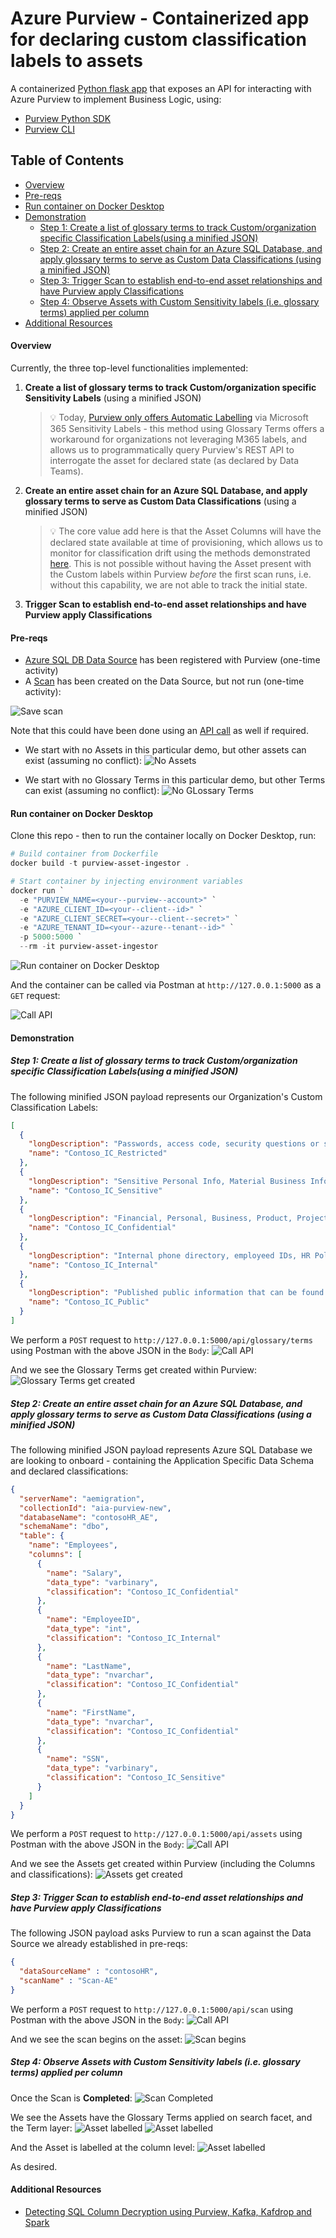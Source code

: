 # Azure Purview - Containerized app for declaring custom classification labels to assets <!-- omit in toc -->

A containerized [Python flask app](https://flask.palletsprojects.com/en/2.0.x/) that exposes an API for interacting with Azure Purview to implement Business Logic, using:

- [Purview Python SDK](https://github.com/Azure/azure-sdk-for-python/tree/main/sdk/purview)
- [Purview CLI](https://github.com/tayganr/purviewcli)

## Table of Contents <!-- omit in toc -->

- [Overview](#overview)
- [Pre-reqs](#pre-reqs)
- [Run container on Docker Desktop](#run-container-on-docker-desktop)
- [Demonstration](#demonstration)
  - [Step 1: Create a list of glossary terms to track Custom/organization specific Classification Labels(using a minified JSON)](#step-1-create-a-list-of-glossary-terms-to-track-customorganization-specific-classification-labelsusing-a-minified-json)
  - [Step 2: Create an entire asset chain for an Azure SQL Database, and apply glossary terms to serve as Custom Data Classifications (using a minified JSON)](#step-2-create-an-entire-asset-chain-for-an-azure-sql-database-and-apply-glossary-terms-to-serve-as-custom-data-classifications-using-a-minified-json)
  - [Step 3: Trigger Scan to establish end-to-end asset relationships and have Purview apply Classifications](#step-3-trigger-scan-to-establish-end-to-end-asset-relationships-and-have-purview-apply-classifications)
  - [Step 4: Observe Assets with Custom Sensitivity labels (i.e. glossary terms) applied per column](#step-4-observe-assets-with-custom-sensitivity-labels-ie-glossary-terms-applied-per-column)
- [Additional Resources](#additional-resources)

#### Overview

Currently, the three top-level functionalities implemented:

1. **Create a list of glossary terms to track Custom/organization specific Sensitivity Labels** (using a minified JSON)

   > 💡 Today, [Purview only offers Automatic Labelling](https://docs.microsoft.com/en-us/azure/purview/sensitivity-labels-frequently-asked-questions#can-i-manually-label-an-asset--or-manually-modify-or-remove-a-label-in-azure-purview) via Microsoft 365 Sensitivity Labels - this method using Glossary Terms offers a workaround for organizations not leveraging M365 labels, and allows us to programmatically query Purview's REST API to interrogate the asset for declared state (as declared by Data Teams).

2. **Create an entire asset chain for an Azure SQL Database, and apply glossary terms to serve as Custom Data Classifications** (using a minified JSON)

   > 💡 The core value add here is that the Asset Columns will have the declared state available at time of provisioning, which allows us to monitor for classification drift using the methods demonstrated [here](https://www.rakirahman.me/purview-sql-cle-events-with-kafdrop/). This is not possible without having the Asset present with the Custom labels within Purview _before_ the first scan runs, i.e. without this capability, we are not able to track the initial state.

3. **Trigger Scan to establish end-to-end asset relationships and have Purview apply Classifications**

#### Pre-reqs

- [Azure SQL DB Data Source](https://docs.microsoft.com/en-us/azure/purview/register-scan-azure-sql-database#register-an-azure-sql-database-data-source) has been registered with Purview (one-time activity)
- A [Scan](https://docs.microsoft.com/en-us/azure/purview/register-scan-azure-sql-database#creating-and-running-a-scan) has been created on the Data Source, but not run (one-time activity):

![Save scan](images/1.png)

Note that this could have been done using an [API call](https://github.com/tayganr/purviewcli#scan) as well if required.

- We start with no Assets in this particular demo, but other assets can exist (assuming no conflict):
  ![No Assets](images/4.png)

- We start with no Glossary Terms in this particular demo, but other Terms can exist (assuming no conflict):
  ![No GLossary Terms](images/5.png)

#### Run container on Docker Desktop

Clone this repo - then to run the container locally on Docker Desktop, run:

```powershell
# Build container from Dockerfile
docker build -t purview-asset-ingestor .

# Start container by injecting environment variables
docker run `
  -e "PURVIEW_NAME=<your--purview--account>" `
  -e "AZURE_CLIENT_ID=<your--client--id>" `
  -e "AZURE_CLIENT_SECRET=<your--client--secret>" `
  -e "AZURE_TENANT_ID=<your--azure--tenant--id>" `
  -p 5000:5000 `
  --rm -it purview-asset-ingestor

```

![Run container on Docker Desktop](images/2.png)

And the container can be called via Postman at `http://127.0.0.1:5000` as a `GET` request:

![Call API](images/3.png)

#### Demonstration

##### Step 1: Create a list of glossary terms to track Custom/organization specific Classification Labels(using a minified JSON)

The following minified JSON payload represents our Organization's Custom Classification Labels:

```JSON
[
  {
    "longDescription": "Passwords, access code, security questions or similar.",
    "name": "Contoso_IC_Restricted"
  },
  {
    "longDescription": "Sensitive Personal Info, Material Business Information",
    "name": "Contoso_IC_Sensitive"
  },
  {
    "longDescription": "Financial, Personal, Business, Product, Project or Proprietary Information.",
    "name": "Contoso_IC_Confidential"
  },
  {
    "longDescription": "Internal phone directory, employeed IDs, HR Policies, Client info not combined with PII",
    "name": "Contoso_IC_Internal"
  },
  {
    "longDescription": "Published public information that can be found on the internet.",
    "name": "Contoso_IC_Public"
  }
]
```

We perform a `POST` request to `http://127.0.0.1:5000/api/glossary/terms` using Postman with the above JSON in the `Body`:
![Call API](images/6.png)

And we see the Glossary Terms get created within Purview:
![Glossary Terms get created](images/7.png)

##### Step 2: Create an entire asset chain for an Azure SQL Database, and apply glossary terms to serve as Custom Data Classifications (using a minified JSON)

The following minified JSON payload represents Azure SQL Database we are looking to onboard - containing the Application Specific Data Schema and declared classifications:

```JSON
{
  "serverName": "aemigration",
  "collectionId": "aia-purview-new",
  "databaseName": "contosoHR_AE",
  "schemaName": "dbo",
  "table": {
    "name": "Employees",
    "columns": [
      {
        "name": "Salary",
        "data_type": "varbinary",
        "classification": "Contoso_IC_Confidential"
      },
      {
        "name": "EmployeeID",
        "data_type": "int",
        "classification": "Contoso_IC_Internal"
      },
      {
        "name": "LastName",
        "data_type": "nvarchar",
        "classification": "Contoso_IC_Confidential"
      },
      {
        "name": "FirstName",
        "data_type": "nvarchar",
        "classification": "Contoso_IC_Confidential"
      },
      {
        "name": "SSN",
        "data_type": "varbinary",
        "classification": "Contoso_IC_Sensitive"
      }
    ]
  }
}
```

We perform a `POST` request to `http://127.0.0.1:5000/api/assets` using Postman with the above JSON in the `Body`:
![Call API](images/8.png)

And we see the Assets get created within Purview (including the Columns and classifications):
![Assets get created](images/9.png)

##### Step 3: Trigger Scan to establish end-to-end asset relationships and have Purview apply Classifications

The following JSON payload asks Purview to run a scan against the Data Source we already established in pre-reqs:

```JSON
{
  "dataSourceName" : "contosoHR",
  "scanName" : "Scan-AE"
}
```

We perform a `POST` request to `http://127.0.0.1:5000/api/scan` using Postman with the above JSON in the `Body`:
![Call API](images/10.png)

And we see the scan begins on the asset:
![Scan begins](images/11.png)

##### Step 4: Observe Assets with Custom Sensitivity labels (i.e. glossary terms) applied per column

Once the Scan is **Completed**:
![Scan Completed](images/14.png)

We see the Assets have the Glossary Terms applied on search facet, and the Term layer:
![Asset labelled](images/12.png)
![Asset labelled](images/13.png)

And the Asset is labelled at the column level:
![Asset labelled](images/15.png)

As desired.

#### Additional Resources

- [Detecting SQL Column Decryption using Purview, Kafka, Kafdrop and Spark](https://www.rakirahman.me/purview-sql-cle-events-with-kafdrop/)
